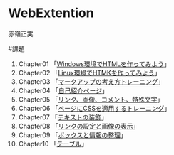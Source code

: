 # WebExtention
赤嶺正実


#課題
1. Chapter01 「[Windows環境でHTMLを作ってみよう](chapter01/ch01-firsthtml-win.html)」
2. Chapter02 「[Linux環境でHTMKを作ってみよう](chapter02/ch02-firsthtml-linux.html)」
3. Chapter03 「[マークアップの考え方トレーニング](chapter03/ch03-markuptag1.html)」
4. Chapter04 「[自己紹介ページ](chapter04/ch04-markuptag1.html)」
5. Chapter05 「[リンク、画像、コメント、特殊文字](chapter05/ch05-markuptag2.html)」
6. Chapter06 「[ページにCSSを適用するトレーニング](chapter06/index.html)」
7. Chapter07 「[テキストの装飾](chapter07/ch07-fontsytle.html)」
8. Chapter08 「[リンクの設定と画像の表示](chapter08/ch08-linkimg.html)」
9. Chapter09 「[ボックスと情報の整理](chapter09/ch09-boxcss.html)」
10. Chapter10 「[テーブル](chapter10/ch10-table.html)」
